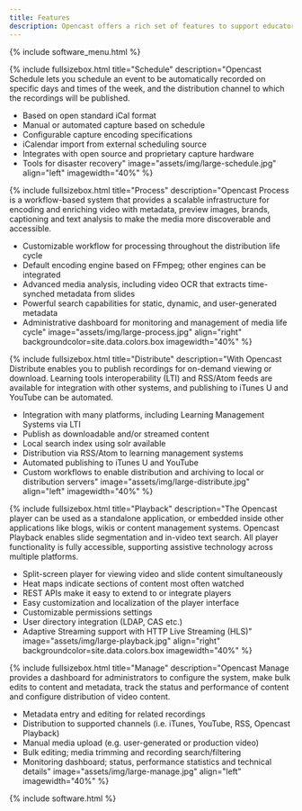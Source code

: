 ```yaml
---
title: Features
description: Opencast offers a rich set of features to support educators, learners, video-operators and administrators.
---
```

{% include software_menu.html %}

{% include fullsizebox.html
title="Schedule"
description="Opencast Schedule lets you schedule an event to be automatically recorded on specific days and times of the week, and the distribution channel to which the recordings will be published.

- Based on open standard iCal format
- Manual or automated capture based on schedule
- Configurable capture encoding specifications
- iCalendar import from external scheduling source
- Integrates with open source and proprietary capture hardware
- Tools for disaster recovery"
image="assets/img/large-schedule.jpg"
align="left"
imagewidth="40%"
%}

{% include fullsizebox.html
title="Process"
description="Opencast Process is a workflow-based system that provides a scalable infrastructure for encoding and enriching video with metadata, preview images, brands, captioning and text analysis to make the media more discoverable and accessible.

- Customizable workflow for processing throughout the distribution life cycle
- Default encoding engine based on FFmpeg; other engines can be integrated
- Advanced media analysis, including video OCR that extracts time-synched metadata from slides
- Powerful search capabilities for static, dynamic, and user-generated metadata
- Administrative dashboard for monitoring and management of media life cycle"
image="assets/img/large-process.jpg"
align="right"
backgroundcolor=site.data.colors.box
imagewidth="40%"
%}

{% include fullsizebox.html
title="Distribute"
description="With Opencast Distribute enables you to publish recordings for on-demand viewing or download. Learning tools interoperability (LTI) and RSS/Atom feeds are available for integration with other systems, and publishing to iTunes U and YouTube can be automated.

- Integration with many platforms, including Learning Management Systems via LTI
- Publish as downloadable and/or streamed content
- Local search index using solr available
- Distribution via RSS/Atom to learning management systems
- Automated publishing to iTunes U and YouTube
- Custom workflows to enable distribution and archiving to local or distribution servers"
image="assets/img/large-distribute.jpg"
align="left"
imagewidth="40%"
%}

{% include fullsizebox.html
title="Playback"
description="The Opencast player can be used as a standalone application, or embedded inside other applications like blogs, wikis or content management systems. Opencast Playback enables slide segmentation and in-video text search. All player functionality is fully accessible, supporting assistive technology across multiple platforms.

- Split-screen player for viewing video and slide content simultaneously
- Heat maps indicate sections of content most often watched
- REST APIs make it easy to extend to or integrate players
- Easy customization and localization of the player interface
- Customizable permissions settings
- User directory integration (LDAP, CAS etc.)
- Adaptive Streaming support with HTTP Live Streaming (HLS)"
image="assets/img/large-playback.jpg"
align="right"
backgroundcolor=site.data.colors.box
imagewidth="40%"
%}

{% include fullsizebox.html
title="Manage"
description="Opencast Manage provides a dashboard for administrators to configure the system, make bulk edits to content and metadata, track the status and performance of content and configure distribution of video content.

- Metadata entry and editing for related recordings
- Distribution to supported channels (i.e. iTunes, YouTube, RSS, Opencast Playback)
- Manual media upload (e.g. user-generated or production video)
- Bulk editing; media trimming and recording search/filtering
- Monitoring dashboard; status, performance statistics and technical details"
image="assets/img/large-manage.jpg"
align="left"
imagewidth="40%"
%}

{% include software.html %}
